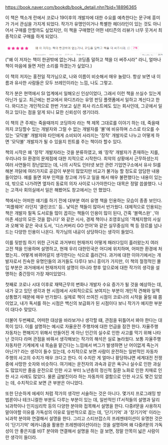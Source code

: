 https://book.naver.com/bookdb/book_detail.nhn?bid=18896365

이 책은 책소개 란에서 코로나 19이후의 개발자에 대한 수요를 예측한다는 문구에 흥미가 가서 관심을 가지게 되었다. 작가가 유명인이거나 특별한 헤더라인이 있는 것도 아니어서 구매를 안할까도 싶었지만, 이 책을 구매했던 어떤 네티즌의 리뷰가 너무 웃겨서 최종적으로 구매를 하게 되었다.

 ![](images/bde8aef9.png)
 ("왜 이 저자는 책이 한권밖에 없는거냐. 코딩좀 덜하고 책을 더 써주시라" 라니, 얼마나 책이 마음에 들면 저런 소리를 하겠는가 싶었다.)
 
 이 책의 저자는 홍전일 작가님으로, 나와 이름이 비슷해서 매우 놀랐다. 항상 보면 내 이름과 유사한 사람들은 모두 브레인이라는 느낌, 나도 그렇고. 
 
 작가 분은 현역에서 SI 업계에서 일해오신 인상이었다, 그래서 이런 책을 쓰실수 있는게 아닌가 싶고. 최근에는 판교에서 와디즈라는 유멍 펀딩 플랫폼에서 일하고 계신다고 한다. 와디즈는 개인적으로 한번 가보고 싶은 회사 리스트에도 있는 회사인데, 그곳에서 일하고 있다는 점을 알게 되니 묘한 신뢰성이 생기더라.
 
 이 책의 큰 주제는 죽을때까지 코딩하자 라는 책 제목 그대로를 이야기 하는 데, 죽을때까지 코딩할수 있는 개발자와 그럴 수 없는 개발자를 '불'에 비유하며 스스로 타오를 수 있는 '모닥불' 개발자와 타인에게 소비되어 사라지는 '장작' 개발자로 나누고 어떻게 하면 '모닥불' 개발자가 될 수 있을지 힌트를 주는 책이라 할수 있다.
 
 책의 시작은 왜 '장작' 개발자라는 것을 분류하였고, 왜 '장작' 개발자가 존재하는 지를, 우리나라 SI 환경의 문제점에 대한 지적으로 시작한다. 최악의 상황에서 근무하셨는지 여러 사연들이 장난없었는 데, 나의 시작도 인터넷 보안 관련 기업연구소에서 유사 SI를 해본 까닭에 여러가지로 공감이 부분이 많았지만 비교가 불가능 할 정도로 암담한 내용들이었다. 예를 들면 외부 인력을 창고에 가두고 일을 해서 매우 불편했다는 내용이 있는데, 밖으로 나가려면 옆자리 동료의 의자 사이로 나가야한다는 대목은 정말 씁쓸했다. 나는 고객사 회의실에서 일은 해봤어도 창고에서는 안 했었다.
 
책에서는 어떠한 얘기를 하기 전에 대부분 여러 유명 책을 인용하는 모습이 종종 보인다.  '피플웨어' 라던지 '클린코드' 등.. 낯익은 책들이 많아서 반가웠다. 대체적으로 인용되는 책은 개발자 필독 도서로들 많이 꼽히는 책들이 인용이 많이 된다, 간혹 '블랙스완' ,'아마존 세상의 모든 것을 팝니다' 와 같은 시사, 경제 책이나  조영호님의 '객체지향의 사실과 오해'와 같은 국내 도서, '디스커버리 GO 언어'와 같은 실무중심의 책 등 장르를 넘나드는 다양한 인용이 나온다. 작가님의 내공이 상당하다는 생각이 들었다.

 
이를 뒷받침 하기 위한 근거로 과거부터 현재까지 어떻게 패러다임이 흘러왔는지 여러 고전 책을 인용하며 설명하고, 현재 우리 대한민국은 어디에 위치하며, 어떠한 환경에 처했는지.. 어떻게 바뀌어갈지 생각한다는 식으로 흘러간다. 과거에 대한 이야기에서는 개발자로서 친숙한 유명인들의 과거들도 다루다 보니 흥미가 가지만, 이 책의 절정적인 몰입 부분은 과거에에서 현재까지의 설명이 아니라 향후 앞으로에 대한 작가의 생각을 설명하는 중간장이 가장 재미있었다. 

첫째로 코로나 시대 이후로 재택근무의 변화나 개발자 수요 증가가 될 것을 예상하는 데,내가 갖고 있던 생각과 현 시점에서 사회적으로도 보여지는 부분이 개인적 견해와 일맥상통했기 때문에 매우 반가웠다. 실제로 책이 쓰여진 시점이 코로나의 시작을 울릴 떄 쯤이었고, 내가 독서를 하는 시점은 백신의 보급화가 된 시점이다 보니 작가가 예지한 부분이 대다수 맞았다.

더불어 두번째로, 어떠한 대상을 바라보거나 생각할 떄, 관점을 뒤틀어서 봐야 한다는 대목이 있다. 이를 설명하는 예시로 자율운전 주행차에 대한 언급을 잠깐 한다. 자율주행 자동차는 편해지기 위해서 만들어진 게 아닌 인간의 실수로 인한 사고를 막기 위해 나타난 것이다 라며 관점을 바꿔서 생각해보는 작가의 해석은 실로 놀라웠다. 보통 자율주행자동차란 기계에게 내 목숨을 맡긴다는 느낌에서 버그가 발생하면 난 어이없게 죽는거 아닌가? 라는 생각이 들수 있는데, 수치적으로 보면 사람이 운전하는 일반적인 자동차 주행의 사고의 수치가 매우 크다고 한다. 이 수치란 게 얼마나 황당하냐면 세계대전 전쟁 중에 사망한 숫자와 비슷하다. 여기에는 운전자의 과속과 같은 욕구나 실수로 인한 과실도 많았지만 졸음 운전으로 인한 사고 부터 노년층의 정신적 질환 노화로 인한 치매로 인한 사고 사례도 많았다. 물론 급발진이라 하는 자동차의 결함으로 인한 사고도 몇건 있었는 데, 수치적으로 보면 큰 부분은 아니었다.

또한 단순하게 에세이 처럼 작가의 생각만 서술하는 것은 아니다. 몇가지 프로그래밍 방법론이나 테크니컬한 부분도 다루는 부분이 있는 데, 일반적인 IT서적들의 설명과 달리 뇌과학이나 인지심리학 등의 다양한 분야와 접목해서 설명을 한다. 다중if문을 사용하지 말아야할 이유를 가독성의 이유로 일반적으로 꼽는 데, '단기기억' 과 '장기기억' 이라는 뇌과학 분야와 연결해서 설명을 한다. 그리고 스티브잡스의 프레젠테이션이 유명한 것은 이 '단기기억' 메카니즘을 활용한 프레젠테이션이라는 것을 설명하며 왜 다중if문의 가독성이 안 좋은지를 비IT 분야와 연결해서 설명을 하는 걸 보면, 정말 안목이 넓은 사람이란 생각이 들더라.


 
